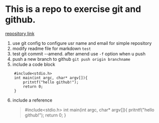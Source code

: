 # This is a repo to exercise git and github.
[repository link](https://github.com/wy4313/github_exercise)

1.  use git config to configure usr name and email for simple repository
2.  modify readme file for markdown `test`
3.  test git commit --amend. after amend use `-f` option when u push
4.  push a new branch to github `git push origin branchname`
5.  include a code block    
```
    #include<stdio.h>
    int main(int argc, char* argv[]){
        pritntf("hello github!");
        return 0;
    }
```
6. include a reference
    > #include<stdio.h>
      int main(int argc, char* argv[]){
         pritntf("hello github!");
         return 0;
      }
    >
